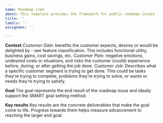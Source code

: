 ```yaml
---
name: Roadmap item
about: This template provides the framework for public roadmap issues
title: ''
labels: ''
assignees: ''

---
```


**Context**
*Customer Gain:* benefits the customer expects, desires or would be delighted by - see feature classification. This includes functional utility, business gains, cost savings, etc.
*Customer Pain:* negative emotions, undesired costs or situations, and risks the customer (could) experience before, during, or after getting the job done.
*Customer Job:* Describes what a specific customer segment is trying to get done. This could be tasks they’re trying to complete, problems they’re trying to solve, or wants or needs they’re trying to satisfy.

**Goal**
The goal represents the end result of the roadmap issue and ideally support the SMART goal setting method.

**Key results**
Key results are the concrete deliverables that make the goal come to life. Progress towards them helps measure advancement to reaching the larger end goal.
